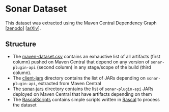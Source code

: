 # Sonar Dataset

This dataset was extracted using the Maven Central Dependency Graph [[zenodo](https://zenodo.org/record/1489120)] [[arXiv](https://arxiv.org/abs/1901.05392)].

## Structure
  - The [maven-dataset.csv](./maven-dataset.csv) contains an exhaustive list of all artifacts (first column) pushed on Maven Central that depend on any version of `sonar-plugin-api` (second column) in any stage/scope of the build (third column).
  - The [client-jars](./client-jars) directory contains the list of JARs depending on `sonar-plugin-api`, extracted from Maven Central
  - The [sonar-jars](./sonar-jars) directory contains the list of `sonar-plugin-api` JARs deployed on Maven Central that have artifacts depending on them
  - The [RascalScripts](./RascalScripts) contains simple scripts written in [Rascal](https://rascal-mpl.org) to process the dataset
